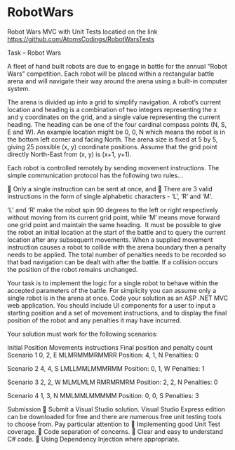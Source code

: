 # RobotWars
Robot Wars MVC with Unit Tests locatied on the link https://github.com/AtomsCodings/RobotWarsTests

Task – Robot Wars

A fleet of hand built robots are due to engage in battle for the annual “Robot Wars” competition.
Each robot will be placed within a rectangular battle arena and will navigate their way around the
arena using a built-in computer system.

The arena is divided up into a grid to simplify navigation. A robot’s current location and heading is a
combination of two integers representing the x and y coordinates on the grid, and a single value
representing the current heading. The heading can be one of the four cardinal compass points (N, S,
E and W). An example location might be 0, 0, N which means the robot is in the bottom left corner
and facing North. The arena size is fixed at 5 by 5, giving 25 possible (x, y) coordinate positions.
Assume that the grid point directly North-East from (x, y) is (x+1, y+1).

Each robot is controlled remotely by sending movement instructions. The simple communication
protocol has the following two rules... 

 Only a single instruction can be sent at once, and
 There are 3 valid instructions in the form of single alphabetic characters - ‘L’, ‘R’ and ‘M’. 

‘L’ and ‘R’ make the robot spin 90 degrees to the left or right respectively without moving from its
current grid point, while ‘M’ means move forward one grid point and maintain the same heading. 
It must be possible to give the robot an initial location at the start of the battle and to query the
current location after any subsequent movements.
When a supplied movement instruction causes a robot to collide with the arena boundary then a
penalty needs to be applied. The total number of penalties needs to be recorded so that bad
navigation can be dealt with after the battle. If a collision occurs the position of the robot remains
unchanged.

Your task is to implement the logic for a single robot to behave within the accepted parameters of
the battle. For simplicity you can assume only a single robot is in the arena at once.
Code your solution as an ASP .NET MVC web application. You should include UI components for a
user to input a starting position and a set of movement instructions, and to display the final position
of the robot and any penalties it may have incurred.

Your solution must work for the following scenarios:

Initial Position Movements instructions Final position and penalty count
Scenario 1 0, 2, E MLMRMMMRMMRR Position: 4, 1, N
Penalties: 0 

Scenario 2 4, 4, S LMLLMMLMMMRMM Position: 0, 1, W
Penalties: 1

Scenario 3 2, 2, W MLMLMLM RMRMRMRM Position: 2, 2, N
Penalties: 0

Scenario 4 1, 3, N MMLMMLMMMMM Position: 0, 0, S
Penalties: 3

Submission
 Submit a Visual Studio solution. Visual Studio Express edition can be downloaded for free
and there are numerous free unit testing tools to choose from.
Pay particular attention to
 Implementing good Unit Test coverage.
 Code separation of concerns.
 Clear and easy to understand C# code.
 Using Dependency Injection where appropriate.
